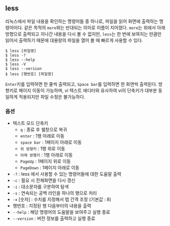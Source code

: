 ## less

리눅스에서 파일 내용을 확인하는 명령어들 중 하나로, 파일을 읽어 화면에 출력하는 명령어이다. 같은 목적의 `more`와는 반대되는 의미로 이름이 지어졌다. `more`는 위에서 아래 방향으로 출력되고 지나간 내용을 다시 볼 수 없지만, `less`는 한 번에 보여지는 만큼만 읽어서 출력하기 때문에 대용량의 파일을 열어 볼 때 빠르게 사용할 수 있다.

```shell
$ less [파일명]
$ less -?
$ less --help
$ less -V
$ less --version
$ less [행번호] [파일명]
```

`Enter`키를 입력하면 한 줄씩 출력되고, `Space bar`를 입력하면 한 화면씩 출력된다. 방향키로 페이지 이동이 가능하며, vi 텍스트 에디터와 유사하여 vi의 단축키가 대부분 동일하게 적용되지만 파일 수정은 불가능하다.

### 옵션

- 텍스트 모드 단축키
  - `q` : 종료 후 쉘창으로 복귀
  - `enter` : 1행 아래로 이동
  - `space bar` : 1페이지 아래로 이동
  - `위 방향키` : 1행 위로 이동
  - `아래 방행키` : 1행 아래로 이동
  - `PageUp` : 1페이지 위로 이동
  - `PageDown` : 1페이지 아래로 이동
- `-?` : less 에서 사용할 수 있는 명령어들에 대한 도움말 출력
- `-c` : 필요 시 전체화면을 다시 갱신
- `-i` : 대소문자를 구분하여 탐색
- `-s` : 연속되는 공백 라인을 하나의 행으로 처리
- `-x` [숫자] : 수치를 지정해서 탭 간격 조정 (기본값 : 8)
- 행번호 : 지정된 행 다음부터의 내용을 출력
- `--help` : 해당 명령어의 도움말을 보여주고 실행 종료
- `--version` : 버전 정보를 출력하고 실행 종료